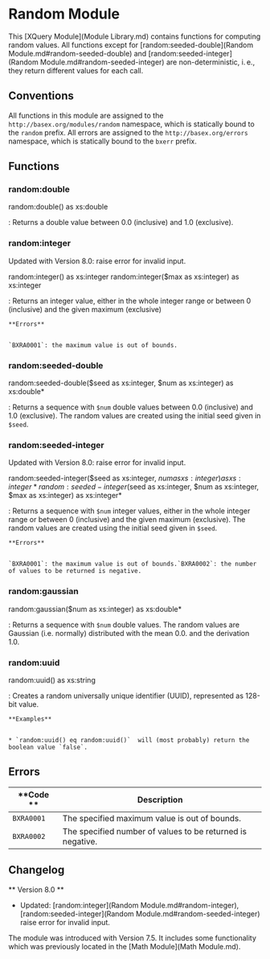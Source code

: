 
# Random Module
 


 
This [XQuery Module](Module Library.md) contains functions for computing random values. All functions except for [random:seeded-double](Random Module.md#random-seeded-double) and [random:seeded-integer](Random Module.md#random-seeded-integer) are non-deterministic, i. e., they return different values for each call. 

 
## Conventions

All functions in this module are assigned to the `http://basex.org/modules/random` namespace, which is statically bound to the `random` prefix. All errors are assigned to the `http://basex.org/errors` namespace, which is statically bound to the `bxerr` prefix. 

 
## Functions

### random:double

random:double() as xs:double

:   Returns a double value between 0.0 (inclusive) and 1.0 (exclusive). 


### random:integer

Updated with Version 8.0: raise error for invalid input. 


random:integer() as xs:integer
random:integer($max as xs:integer) as xs:integer

:   Returns an integer value, either in the whole integer range or between 0 (inclusive) and the given maximum (exclusive) 

    **Errors**


    `BXRA0001`: the maximum value is out of bounds. 


### random:seeded-double

random:seeded-double($seed as xs:integer, $num as xs:integer) as xs:double*

:   Returns a sequence with `$num` double values between 0.0 (inclusive) and 1.0 (exclusive). The random values are created using the initial seed given in `$seed`. 


### random:seeded-integer

Updated with Version 8.0: raise error for invalid input. 


random:seeded-integer($seed as xs:integer, $num as xs:integer) as xs:integer*
random:seeded-integer($seed as xs:integer, $num as xs:integer, $max as xs:integer) as xs:integer*

:   Returns a sequence with `$num` integer values, either in the whole integer range or between 0 (inclusive) and the given maximum (exclusive). The random values are created using the initial seed given in `$seed`. 

    **Errors**


    `BXRA0001`: the maximum value is out of bounds.`BXRA0002`: the number of values to be returned is negative. 


### random:gaussian

random:gaussian($num as xs:integer) as xs:double*

:   Returns a sequence with `$num` double values. The random values are Gaussian (i.e. normally) distributed with the mean 0.0. and the derivation 1.0. 


### random:uuid

random:uuid() as xs:string

:   Creates a random universally unique identifier (UUID), represented as 128-bit value. 

    **Examples**


    * `random:uuid() eq random:uuid()`  will (most probably) return the boolean value `false`. 

 
## Errors

**Code ** | Description 
--------- | ------------
`BXRA0001` | The specified maximum value is out of bounds. 
`BXRA0002` | The specified number of values to be returned is negative. 
 
## Changelog
** Version 8.0 **

 * Updated: [random:integer](Random Module.md#random-integer), [random:seeded-integer](Random Module.md#random-seeded-integer) raise error for invalid input. 

The module was introduced with Version 7.5. It includes some functionality which was previously located in the [Math Module](Math Module.md). 

